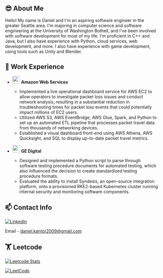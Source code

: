 ## 😎 About Me
Hello! My name is Daniel and I'm an aspiring software engineer in the greater Seattle area. I'm majoring in computer science and software engineering at the University of Washington Bothell, and I've been involved with software development for most of my life. I'm proficient in C++ and Java, but I also have experience with Python, cloud services, web development, and more. I also have experience with game development, using tools such as Unity and Blender.

## 💼 Work Experience ##

- <img src="https://upload.wikimedia.org/wikipedia/commons/thumb/9/93/Amazon_Web_Services_Logo.svg/2560px-Amazon_Web_Services_Logo.svg.png" width="25"> <b>Amazon Web Services</b>

  - Implemented a live operational dashboard service for AWS EC2 to allow operators to investigate packet loss
issues and conduct network analysis, resulting in a substantial reduction in troubleshooting times for packet
loss events that could potentially impact millions of EC2 users.
  - Utilized AWS S3, AWS EventBridge, AWS Glue, Spark, and Python to set up an automated ETL pipeline that
processes packet travel data from thousands of networking devices.
  - Established a visual dashboard front-end using AWS Athena, AWS Quicksight, and SQL to display up-to-date
packet travel metrics.

- <img src="https://github.com/Chillingfire/Chillingfire/assets/13321336/7a9fb077-56e9-4f88-b9d6-ad6f5254d331" width="25"> <b>GE Digital</b>
  - Designed and implemented a Python script to parse through software testing procedure documents for
automated testing, which also influenced the decision to create standardized testing procedure formats.
  - Evaluated the ability to install Syndesis, an open-source integration platform, onto a provisioned RKE2-based
Kubernetes cluster running internal security and monitoring software components.

## 📫 Contact Info

[![LinkedIn](https://img.shields.io/badge/linkedin-%230077B5.svg?style=for-the-badge&logo=linkedin&logoColor=white)](https://www.linkedin.com/in/danielkantora/)

Email - daniel.kantor2009@gmail.com

## 🏋️ Leetcode
[![Leetcode Stats](https://leetcard.jacoblin.cool/chillfire117?theme=unicorn)](https://leetcode.com/chillfire117)

[![LeetCode](https://img.shields.io/badge/LeetCode-000000?style=for-the-badge&logo=LeetCode&logoColor=#d16c06)](https://leetcode.com/chillfire117)

<!---
Chillingfire/Chillingfire is a ✨ special ✨ repository because its `README.md` (this file) appears on your GitHub profile.
You can click the Preview link to take a look at your changes.
--->
